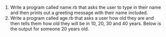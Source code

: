 1. Write a program called name.rb that asks the user to type in their name and then prints out a greeting message with their name included.
2. Write a program called age.rb that asks a user how old they are and then tells them how old they will be in 10, 20, 30 and 40 years. Below is the output for someone 20 years old.